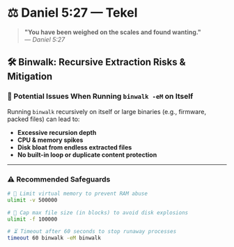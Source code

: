 # ⚖️ Daniel 5:27 — Tekel

> **"You have been weighed on the scales and found wanting."**  
> — *Daniel 5:27*

## 🛠️ Binwalk: Recursive Extraction Risks & Mitigation

### 🚨 Potential Issues When Running `binwalk -eM` on Itself

Running `binwalk` recursively on itself or large binaries (e.g., firmware, packed files) can lead to:

- **Excessive recursion depth**
- **CPU & memory spikes**
- **Disk bloat from endless extracted files**
- **No built-in loop or duplicate content protection**

---

### ⚠️ Recommended Safeguards

```bash
# 🧠 Limit virtual memory to prevent RAM abuse
ulimit -v 500000  

# 💾 Cap max file size (in blocks) to avoid disk explosions
ulimit -f 100000  

# ⏳ Timeout after 60 seconds to stop runaway processes
timeout 60 binwalk -eM binwalk

